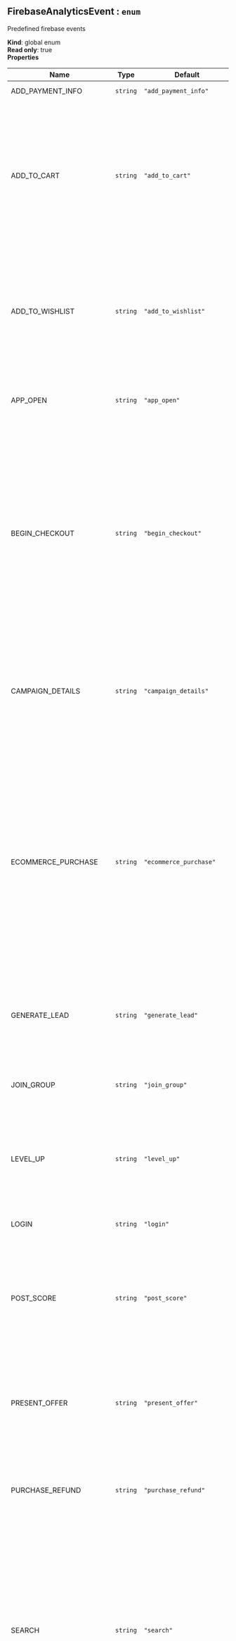 <a name="FirebaseAnalyticsEvent"></a>

## FirebaseAnalyticsEvent : <code>enum</code>
Predefined firebase events

**Kind**: global enum  
**Read only**: true  
**Properties**

| Name | Type | Default | Description |
| --- | --- | --- | --- |
| ADD_PAYMENT_INFO | <code>string</code> | <code>&quot;add_payment_info&quot;</code> | Add Payment Info event. This event signifies that a user has submitted their payment information to your app. |
| ADD_TO_CART | <code>string</code> | <code>&quot;add_to_cart&quot;</code> | E-Commerce Add To Cart event. This event signifies that an item was added to a cart for purchase. <br /> **params**<br /><ul> <li> FirebaseAnalytics.Param.ITEM_ID (String)</li> <li> FirebaseAnalytics.Param.ITEM_NAME (String)</li> <li> FirebaseAnalytics.Param.ITEM_CATEGORY (String)</li> <li> FirebaseAnalytics.Param.QUANTITY (Number)</li> <li> FirebaseAnalytics.Param.PRICE (Number)</li> <li> FirebaseAnalytics.Param.VALUE (Number)</li> <li> FirebaseAnalytics.Param.CURRENCY (String)</li> <li> FirebaseAnalytics.Param.ORIGIN (String)</li> <li> FirebaseAnalytics.Param.ITEM_LOCATION_ID (String)</li> <li> FirebaseAnalytics.Param.DESTINATION (String)</li> <li> FirebaseAnalytics.Param.START_DATE (String)</li> <li> FirebaseAnalytics.Param.END_DATE (String)</li></ul> |
| ADD_TO_WISHLIST | <code>string</code> | <code>&quot;add_to_wishlist&quot;</code> | E-Commerce Add To Wishlist event. This event signifies that an item was added to a wishlist. Use this event to identify popular gift items in your app.<br /> **params**<br /><ul> <li>FirebaseAnalytics.Param.ITEM_ID (String)</li> <li>FirebaseAnalytics.Param.ITEM_NAME (String)</li> <li>FirebaseAnalytics.Param.ITEM_CATEGORY (String)</li> <li>FirebaseAnalytics.Param.QUANTITY (Number)</li> <li>FirebaseAnalytics.Param.PRICE (Number)</li> <li>FirebaseAnalytics.Param.VALUE (Number)</li> <li>FirebaseAnalytics.Param.CURRENCY (String)</li> <li>FirebaseAnalytics.Param.ITEM_LOCATION_ID (String)</li></ul> |
| APP_OPEN | <code>string</code> | <code>&quot;app_open&quot;</code> | App Open event. By logging this event when an App becomes active, developers can understand how often users leave and return during the course of a Session. Although Sessions are automatically reported, this event can provide further clarification around the continuous engagement of app-users |
| BEGIN_CHECKOUT | <code>string</code> | <code>&quot;begin_checkout&quot;</code> | E-Commerce Begin Checkout event. This event signifies that a user has begun the process of checking out.<br /> **params**<br /><ul> <li>FirebaseAnalytics.Param.VALUE (Number)</li> <li>FirebaseAnalytics.Param.CURRENCY (String)</li> <li>FirebaseAnalytics.Param.TRANSACTION_ID (String)</li> <li>FirebaseAnalytics.Param.NUMBER_OF_NIGHTS (Number)  for hotel bookings</li> <li>FirebaseAnalytics.Param.NUMBER_OF_ROOMS (Number)  for hotel bookings</li> <li>FirebaseAnalytics.Param.NUMBER_OF_PASSENGERS (Number)  for travel bookings</li> <li>FirebaseAnalytics.Param.ORIGIN (String)  for travel bookings</li> <li>FirebaseAnalytics.Param.DESTINATION (String)  for travel bookings</li> <li>FirebaseAnalytics.Param.START_DATE (String)  for travel bookings</li> <li>FirebaseAnalytics.Param.END_DATE (String)  for travel bookings</li> <li>FirebaseAnalytics.Param.TRAVEL_CLASS (String)  for travel bookings</li></ul> |
| CAMPAIGN_DETAILS | <code>string</code> | <code>&quot;campaign_details&quot;</code> | Campaign Detail event. Log this event to supply the referral details of a re-engagement campaign.<br /> **params**<br /><ul> <li>FirebaseAnalytics.Param.SOURCE</li> <li>FirebaseAnalytics.Param.MEDIUM</li> <li>FirebaseAnalytics.Param.CAMPAIGN</li> <li>FirebaseAnalytics.Param.TERM</li> <li>FirebaseAnalytics.Param.CONTENT</li> <li>FirebaseAnalytics.Param.ACLID</li> <li>FirebaseAnalytics.Param.CP1</li></ul> |
| ECOMMERCE_PURCHASE | <code>string</code> | <code>&quot;ecommerce_purchase&quot;</code> | E-Commerce Purchase event. This event signifies that an item was purchased by a user.<br/ > **params**<br /><ul> <li>FirebaseAnalytics.Param.CURRENCY (String)</li> <li>FirebaseAnalytics.Param.VALUE (Number)</li> <li>FirebaseAnalytics.Param.TRANSACTION_ID (String)</li> <li>FirebaseAnalytics.Param.TAX (Number)</li> <li>FirebaseAnalytics.Param.SHIPPING (Number)</li> <li>FirebaseAnalytics.Param.COUPON (String)</li> <li>FirebaseAnalytics.Param.LOCATION (String)</li> <li>FirebaseAnalytics.Param.NUMBER_OF_NIGHTS (Number)  for hotel bookings</li> <li>FirebaseAnalytics.Param.NUMBER_OF_ROOMS (Number)  for hotel bookings</li> <li>FirebaseAnalytics.Param.NUMBER_OF_PASSENGERS (Number)  for travel bookings</li> <li>FirebaseAnalytics.Param.ORIGIN (String)  for travel bookings</li> <li>FirebaseAnalytics.Param.DESTINATION (String)  for travel bookings</li> <li>FirebaseAnalytics.Param.START_DATE (String)  for travel bookings</li> <li>FirebaseAnalytics.Param.END_DATE (String)  for travel bookings</li> <li>FirebaseAnalytics.Param.TRAVEL_CLASS (String)  for travel bookings</li></ul> |
| GENERATE_LEAD | <code>string</code> | <code>&quot;generate_lead&quot;</code> | Generate Lead event. Log this event when a lead has been generated in the app to understand the efficacy of your install and re-engagement campaigns.<br /> **params**<br /><ul> <li>FirebaseAnalytics.Param.CURRENCY (String)</li> <li>FirebaseAnalytics.Param.VALUE (Number)</li></ul> |
| JOIN_GROUP | <code>string</code> | <code>&quot;join_group&quot;</code> | Join Group event. Log this event when a user joins a group such as a guild, team or family. Use this event to analyze how popular certain groups or social features are in your app.<br /> **params**<br /><ul> <li>FirebaseAnalytics.Param.GROUP_ID (String)</li></ul> |
| LEVEL_UP | <code>string</code> | <code>&quot;level_up&quot;</code> | Level Up event. This event signifies that a player has leveled up in your gaming app. It can help you gauge the level distribution of your userbase and help you identify certain levels that are difficult to pass.<br /> **params**<br /><ul> <li>FirebaseAnalytics.Param.LEVEL (Number)</li> <li>FirebaseAnalytics.Param.CHARACTER (String)</li></ul> |
| LOGIN | <code>string</code> | <code>&quot;login&quot;</code> | Login event. Apps with a login feature can report this event to signify that a user has logged in<br /> **params**<br /><ul> <li>FirebaseAnalytics.Param.METHOD (String)</li></ul> |
| POST_SCORE | <code>string</code> | <code>&quot;post_score&quot;</code> | Post Score event. Log this event when the user posts a score in your gaming app. This event can help you understand how users are actually performing in your game and it can help you correlate high scores with certain audiences or behaviors.<br /> **params**<br /><ul> <li>FirebaseAnalytics.Param.SCORE (Number)</li> <li>FirebaseAnalytics.Param.LEVEL (Number)</li> <li>FirebaseAnalytics.Param.CHARACTER (String)</li></ul> |
| PRESENT_OFFER | <code>string</code> | <code>&quot;present_offer&quot;</code> | Present Offer event. This event signifies that the app has presented a purchase offer to a user.<br /> **params**<br /><ul> <li>FirebaseAnalytics.Param.ITEM_ID (String)</li> <li>FirebaseAnalytics.Param.ITEM_NAME (String)</li> <li>FirebaseAnalytics.Param.ITEM_CATEGORY (String)</li> <li>FirebaseAnalytics.Param.QUANTITY (Number)</li> <li>FirebaseAnalytics.Param.PRICE (Number)</li> <li>FirebaseAnalytics.Param.VALUE (Number)</li> <li>FirebaseAnalytics.Param.CURRENCY (String)</li> <li>FirebaseAnalytics.Param.ITEM_LOCATION_ID (String)</li></ul> |
| PURCHASE_REFUND | <code>string</code> | <code>&quot;purchase_refund&quot;</code> | E-Commerce Purchase Refund event. This event signifies that an item purchase was refunded. **params**<br /><ul> <li>FirebaseAnalytics.Param.CURRENCY (String)</li> <li>FirebaseAnalytics.Param.VALUE (Number)</li> <li>FirebaseAnalytics.Param.TRANSACTION_ID (String)</li></ul> |
| SEARCH | <code>string</code> | <code>&quot;search&quot;</code> | Search event. Apps that support search features can use this event to contextualize search operations by supplying the appropriate, corresponding parameters. This event can help you identify the most popular content in your app.<br /> **params**<br /><ul> <li>FirebaseAnalytics.Param.SEARCH_TERM (String)</li> <li>FirebaseAnalytics.Param.NUMBER_OF_NIGHTS (Number)  for hotel bookings</li> <li>FirebaseAnalytics.Param.NUMBER_OF_ROOMS (Number)  for hotel bookings</li> <li>FirebaseAnalytics.Param.NUMBER_OF_PASSENGERS (Number)  for travel bookings</li> <li>FirebaseAnalytics.Param.ORIGIN (String)  for travel bookings</li> <li>FirebaseAnalytics.Param.DESTINATION (String)  for travel bookings</li> <li>FirebaseAnalytics.Param.START_DATE (String)  for travel bookings</li> <li>FirebaseAnalytics.Param.END_DATE (String)  for travel bookings</li> <li>FirebaseAnalytics.Param.TRAVEL_CLASS (String)  for travel bookings</li></ul> |
| SELECT_CONTENT | <code>string</code> | <code>&quot;select_content&quot;</code> | Select Content event. This general purpose event signifies that a user has selected some content of a certain type in an app. The content can be any object in your app. This event can help you identify popular content and categories of content in your app.<br /> **params**<br /><ul> <li>FirebaseAnalytics.Param.CONTENT_TYPE (String)</li> <li>FirebaseAnalytics.Param.ITEM_ID (String)</li></ul> |
| SHARE | <code>string</code> | <code>&quot;share&quot;</code> | Share event. Apps with social features can log the Share event to identify the most viral content.<br /> **params**<br /><ul> <li>FirebaseAnalytics.Param.CONTENT_TYPE (String)</li> <li>FirebaseAnalytics.Param.ITEM_ID (String)</li> <li>FirebaseAnalytics.Param.METHOD (String)</li></ul> |
| SIGN_UP | <code>string</code> | <code>&quot;sign_up&quot;</code> | Sign Up event. This event indicates that a user has signed up for an account in your app. The parameter signifies the method by which the user signed up. Use this event to understand the different behaviors between logged in and logged out users.<br /> **params**<br /><ul> <li>FirebaseAnalytics.Param.METHOD (String)</li></ul> |
| SPEND_VIRTUAL_CURRENCY | <code>string</code> | <code>&quot;spend_virtual_currency&quot;</code> | Spend Virtual Currency event. This event tracks the sale of virtual goods in your app and can help you identify which virtual goods are the most popular objects of purchase.<br /> **params**<br /><ul> <li>FirebaseAnalytics.Param.ITEM_NAME (String)</li> <li>FirebaseAnalytics.Param.VIRTUAL_CURRENCY_NAME (String)</li> <li>FirebaseAnalytics.Param.VALUE (Number or Number)</li></ul> |
| TUTORIAL_BEGIN | <code>string</code> | <code>&quot;tutorial_begin&quot;</code> | Tutorial Begin event. This event signifies the start of the on-boarding process in your app. |
| TUTORIAL_COMPLETE | <code>string</code> | <code>&quot;tutorial_complete&quot;</code> | Tutorial End event. Use this event to signify the user’s completion of your app’s on-boarding process. |
| UNLOCK_ACHIEVEMENT | <code>string</code> | <code>&quot;unlock_achievement&quot;</code> | Unlock Achievement event. Log this event when the user has unlocked an achievement in your game. Since achievements generally represent the breadth of a gaming experience, this event can help you understand how many users are experiencing all that your game has to offer. |
| VIEW_ITEM | <code>string</code> | <code>&quot;view_item&quot;</code> | View Item event. This event signifies that some content was shown to the user. This content may be a product, a webpage or just a simple image or text. Use the appropriate parameters to contextualize the event. Use this event to discover the most popular items viewed in your app.<br /> **params**<br /><ul> <li>FirebaseAnalytics.Param.ITEM_ID (String)</li> <li>FirebaseAnalytics.Param.ITEM_NAME (String)</li> <li>FirebaseAnalytics.Param.ITEM_CATEGORY (String)</li> <li>FirebaseAnalytics.Param.ITEM_LOCATION_ID (String)</li> <li>FirebaseAnalytics.Param.PRICE (Number)</li> <li>FirebaseAnalytics.Param.QUANTITY (Number)</li> <li>FirebaseAnalytics.Param.CURRENCY (String)</li> <li>FirebaseAnalytics.Param.+ FirebaseAnalytics.Param.VALUE (Number)</li> <li>FirebaseAnalytics.Param.FLIGHT_NUMBER (String)  for travel bookings</li> <li>FirebaseAnalytics.Param.NUMBER_OF_PASSENGERS (Number)  for travel bookings</li> <li>FirebaseAnalytics.Param.NUMBER_OF_NIGHTS (Number)  for travel bookings</li> <li>FirebaseAnalytics.Param.NUMBER_OF_ROOMS (Number)  for travel bookings</li> <li>FirebaseAnalytics.Param.ORIGIN (String)  for travel bookings</li> <li>FirebaseAnalytics.Param.DESTINATION (String)  for travel bookings</li> <li>FirebaseAnalytics.Param.START_DATE (String)  for travel bookings</li> <li>FirebaseAnalytics.Param.END_DATE (String)  for travel bookings</li> <li>FirebaseAnalytics.Param.SEARCH_TERM (String)  for travel bookings</li> <li>FirebaseAnalytics.Param.TRAVEL_CLASS (String)  for travel bookings</li></ul> |
| VIEW_ITEM_LIST | <code>string</code> | <code>&quot;view_item_list&quot;</code> | View Item List event. Log this event when the user has been presented with a list of items of a certain category. |
| VIEW_SEARCH_RESULTS | <code>string</code> | <code>&quot;view_search_results&quot;</code> | View Search Results event. Log this event when the user has been presented with the results of a search. |
| EARN_VIRTUAL_CURRENCY | <code>string</code> | <code>&quot;earn_virtual_currency&quot;</code> | Earn Virtual Currency event. This event tracks the awarding of virtual currency in your app.<br /> **params**<br /><ul> <li>FirebaseAnalytics.Param.VIRTUAL_CURRENCY_NAME (String)</li>< <li>FirebaseAnalytics.Param.VALUE (Number or Number)</li></ul> |

